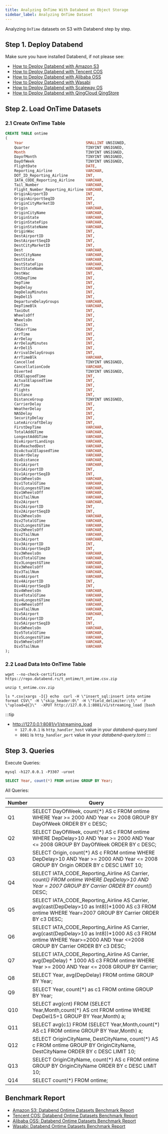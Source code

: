 ```yaml
---
title: Analyzing OnTime With Databend on Object Storage
sidebar_label: Analyzing OnTime Dataset
---
```


Analyzing `OnTime` datasets on S3 with Databend step by step.

## Step 1. Deploy Databend

Make sure you have installed Databend, if not please see:

* [How to Deploy Databend with Amazon S3](../10-deploy/01-s3.md)
* [How to Deploy Databend with Tencent COS](../10-deploy/02-cos.md)
* [How to Deploy Databend with Alibaba OSS](../10-deploy/03-oss.md)
* [How to Deploy Databend with Wasabi](../10-deploy/05-wasabi.md)
* [How to Deploy Databend with Scaleway OS](../10-deploy/06-scw.md)
* [How to Deploy Databend with QingCloud QingStore](../10-deploy/07-qingstore.md)

## Step 2. Load OnTime Datasets

### 2.1 Create OnTime Table

```sql
CREATE TABLE ontime
(
    Year                            SMALLINT UNSIGNED,
    Quarter                         TINYINT UNSIGNED,
    Month                           TINYINT UNSIGNED,
    DayofMonth                      TINYINT UNSIGNED,
    DayOfWeek                       TINYINT UNSIGNED,
    FlightDate                      DATE,
    Reporting_Airline               VARCHAR,
    DOT_ID_Reporting_Airline        INT,
    IATA_CODE_Reporting_Airline     VARCHAR,
    Tail_Number                     VARCHAR,
    Flight_Number_Reporting_Airline VARCHAR,
    OriginAirportID                 INT,
    OriginAirportSeqID              INT,
    OriginCityMarketID              INT,
    Origin                          VARCHAR,
    OriginCityName                  VARCHAR,
    OriginState                     VARCHAR,
    OriginStateFips                 VARCHAR,
    OriginStateName                 VARCHAR,
    OriginWac                       INT,
    DestAirportID                   INT,
    DestAirportSeqID                INT,
    DestCityMarketID                INT,
    Dest                            VARCHAR,
    DestCityName                    VARCHAR,
    DestState                       VARCHAR,
    DestStateFips                   VARCHAR,
    DestStateName                   VARCHAR,
    DestWac                         INT,
    CRSDepTime                      INT,
    DepTime                         INT,
    DepDelay                        INT,
    DepDelayMinutes                 INT,
    DepDel15                        INT,
    DepartureDelayGroups            VARCHAR,
    DepTimeBlk                      VARCHAR,
    TaxiOut                         INT,
    WheelsOff                       INT,
    WheelsOn                        INT,
    TaxiIn                          INT,
    CRSArrTime                      INT,
    ArrTime                         INT,
    ArrDelay                        INT,
    ArrDelayMinutes                 INT,
    ArrDel15                        INT,
    ArrivalDelayGroups              INT,
    ArrTimeBlk                      VARCHAR,
    Cancelled                       TINYINT UNSIGNED,
    CancellationCode                VARCHAR,
    Diverted                        TINYINT UNSIGNED,
    CRSElapsedTime                  INT,
    ActualElapsedTime               INT,
    AirTime                         INT,
    Flights                         INT,
    Distance                        INT,
    DistanceGroup                   TINYINT UNSIGNED,
    CarrierDelay                    INT,
    WeatherDelay                    INT,
    NASDelay                        INT,
    SecurityDelay                   INT,
    LateAircraftDelay               INT,
    FirstDepTime                    VARCHAR,
    TotalAddGTime                   VARCHAR,
    LongestAddGTime                 VARCHAR,
    DivAirportLandings              VARCHAR,
    DivReachedDest                  VARCHAR,
    DivActualElapsedTime            VARCHAR,
    DivArrDelay                     VARCHAR,
    DivDistance                     VARCHAR,
    Div1Airport                     VARCHAR,
    Div1AirportID                   INT,
    Div1AirportSeqID                INT,
    Div1WheelsOn                    VARCHAR,
    Div1TotalGTime                  VARCHAR,
    Div1LongestGTime                VARCHAR,
    Div1WheelsOff                   VARCHAR,
    Div1TailNum                     VARCHAR,
    Div2Airport                     VARCHAR,
    Div2AirportID                   INT,
    Div2AirportSeqID                INT,
    Div2WheelsOn                    VARCHAR,
    Div2TotalGTime                  VARCHAR,
    Div2LongestGTime                VARCHAR,
    Div2WheelsOff                   VARCHAR,
    Div2TailNum                     VARCHAR,
    Div3Airport                     VARCHAR,
    Div3AirportID                   INT,
    Div3AirportSeqID                INT,
    Div3WheelsOn                    VARCHAR,
    Div3TotalGTime                  VARCHAR,
    Div3LongestGTime                VARCHAR,
    Div3WheelsOff                   VARCHAR,
    Div3TailNum                     VARCHAR,
    Div4Airport                     VARCHAR,
    Div4AirportID                   INT,
    Div4AirportSeqID                INT,
    Div4WheelsOn                    VARCHAR,
    Div4TotalGTime                  VARCHAR,
    Div4LongestGTime                VARCHAR,
    Div4WheelsOff                   VARCHAR,
    Div4TailNum                     VARCHAR,
    Div5Airport                     VARCHAR,
    Div5AirportID                   INT,
    Div5AirportSeqID                INT,
    Div5WheelsOn                    VARCHAR,
    Div5TotalGTime                  VARCHAR,
    Div5LongestGTime                VARCHAR,
    Div5WheelsOff                   VARCHAR,
    Div5TailNum                     VARCHAR
);
```

### 2.2 Load Data Into OnTime Table

```shell title='t_ontime.csv.zip'
wget --no-check-certificate https://repo.databend.rs/t_ontime/t_ontime.csv.zip
```

```shell title='Unzip'
unzip t_ontime.csv.zip
```

```shell title='Load CSV files into Databend'
ls *.csv|xargs -I{} echo  curl -H \"insert_sql:insert into ontime format CSV\" -H \"skip_header:0\" -H \"field_delimiter:\t\"  -F  \"upload=@{}\"  -XPUT http://127.0.0.1:8081/v1/streaming_load |bash
```

:::tip

* http://127.0.0.1:8081/v1/streaming_load
    * `127.0.0.1` is `http_handler_host` value in your *databend-query.toml*
    * `8081` is `http_handler_port` value in your *databend-query.toml*
:::

## Step 3. Queries

Execute Queries:

```shell
mysql -h127.0.0.1 -P3307 -uroot
```
```sql
SELECT Year, count(*) FROM ontime GROUP BY Year;
```

All Queries:

| Number      | Query |
| ----------- | ----------- |
| Q1   |SELECT DayOfWeek, count(*) AS c FROM ontime WHERE Year >= 2000 AND Year <= 2008 GROUP BY DayOfWeek ORDER BY c DESC;       |
| Q2   |SELECT DayOfWeek, count(*) AS c FROM ontime WHERE DepDelay>10 AND Year >= 2000 AND Year <= 2008 GROUP BY DayOfWeek ORDER BY c DESC;    |
| Q3   |SELECT Origin, count(*) AS c FROM ontime WHERE DepDelay>10 AND Year >= 2000 AND Year <= 2008 GROUP BY Origin ORDER BY c DESC LIMIT 10;   |
| Q4   |SELECT IATA_CODE_Reporting_Airline AS Carrier, count(*) FROM ontime WHERE DepDelay>10 AND Year = 2007 GROUP BY Carrier ORDER BY count(*) DESC;      |
| Q5   |SELECT IATA_CODE_Reporting_Airline AS Carrier, avg(cast(DepDelay>10 as Int8))*1000 AS c3 FROM ontime WHERE Year=2007 GROUP BY Carrier ORDER BY c3 DESC;|
| Q6   |SELECT IATA_CODE_Reporting_Airline AS Carrier, avg(cast(DepDelay>10 as Int8))*1000 AS c3 FROM ontime WHERE Year>=2000 AND Year <=2008 GROUP BY Carrier ORDER BY c3 DESC;|
| Q7   |SELECT IATA_CODE_Reporting_Airline AS Carrier, avg(DepDelay) * 1000 AS c3 FROM ontime WHERE Year >= 2000 AND Year <= 2008 GROUP BY Carrier; |
| Q8   |SELECT Year, avg(DepDelay) FROM ontime GROUP BY Year;      |
| Q9   |SELECT Year, count(*) as c1 FROM ontime GROUP BY Year;      |
| Q10  |SELECT avg(cnt) FROM (SELECT Year,Month,count(*) AS cnt FROM ontime WHERE DepDel15=1 GROUP BY Year,Month) a;      |
| Q11  |SELECT avg(c1) FROM (SELECT Year,Month,count(*) AS c1 FROM ontime GROUP BY Year,Month) a;      |
| Q12  |SELECT OriginCityName, DestCityName, count(*) AS c FROM ontime GROUP BY OriginCityName, DestCityName ORDER BY c DESC LIMIT 10;     |
| Q13  |SELECT OriginCityName, count(*) AS c FROM ontime GROUP BY OriginCityName ORDER BY c DESC LIMIT 10;      |
| Q14  |SELECT count(*) FROM ontime;     |


## Benchmark Report

* [Amazon S3: Databend Ontime Datasets Benchmark Report](../70-performance/01-ec2-s3-performance.md)
* [Tencent COS: Databend Ontime Datasets Benchmark Report](../70-performance/02-cvm-cos-performance.md)
* [Alibaba OSS: Databend Ontime Datasets Benchmark Report](../70-performance/03-ecs-oss-performance.md)
* [Wasabi: Databend Ontime Datasets Benchmark Report](../70-performance/04-ec2-wasabi-performance.md)
